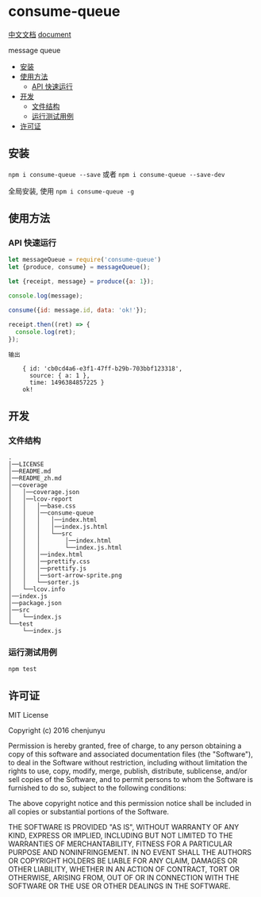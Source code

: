 # consume-queue

[中文文档](./README_zh.md)   [document](./README.md)

message queue
- [安装](#%E5%AE%89%E8%A3%85)
- [使用方法](#%E4%BD%BF%E7%94%A8%E6%96%B9%E6%B3%95)
  * [API 快速运行](#api-%E5%BF%AB%E9%80%9F%E8%BF%90%E8%A1%8C)
- [开发](#%E5%BC%80%E5%8F%91)
  * [文件结构](#%E6%96%87%E4%BB%B6%E7%BB%93%E6%9E%84)
  * [运行测试用例](#%E8%BF%90%E8%A1%8C%E6%B5%8B%E8%AF%95%E7%94%A8%E4%BE%8B)
- [许可证](#%E8%AE%B8%E5%8F%AF%E8%AF%81)

## 安装

`npm i consume-queue --save` 或者 `npm i consume-queue --save-dev`

全局安装, 使用 `npm i consume-queue -g`



## 使用方法








### API 快速运行



```js
let messageQueue = require('consume-queue')
let {produce, consume} = messageQueue();

let {receipt, message} = produce({a: 1});

console.log(message);

consume({id: message.id, data: 'ok!'});

receipt.then((ret) => {
  console.log(ret);
});
```

```
输出

    { id: 'cb0cd4a6-e3f1-47ff-b29b-703bbf123318',
      source: { a: 1 },
      time: 1496384857225 }
    ok!

```


## 开发

### 文件结构

```
.    
│──LICENSE    
│──README.md    
│──README_zh.md    
│──coverage    
│   │──coverage.json    
│   │──lcov-report    
│   │   │──base.css    
│   │   │──consume-queue    
│   │   │   │──index.html    
│   │   │   │──index.js.html    
│   │   │   └──src    
│   │   │       │──index.html    
│   │   │       └──index.js.html    
│   │   │──index.html    
│   │   │──prettify.css    
│   │   │──prettify.js    
│   │   │──sort-arrow-sprite.png    
│   │   └──sorter.js    
│   └──lcov.info    
│──index.js    
│──package.json    
│──src    
│   └──index.js    
└──test    
    └──index.js     
```


### 运行测试用例

`npm test`

## 许可证

MIT License

Copyright (c) 2016 chenjunyu

Permission is hereby granted, free of charge, to any person obtaining a copy
of this software and associated documentation files (the "Software"), to deal
in the Software without restriction, including without limitation the rights
to use, copy, modify, merge, publish, distribute, sublicense, and/or sell
copies of the Software, and to permit persons to whom the Software is
furnished to do so, subject to the following conditions:

The above copyright notice and this permission notice shall be included in all
copies or substantial portions of the Software.

THE SOFTWARE IS PROVIDED "AS IS", WITHOUT WARRANTY OF ANY KIND, EXPRESS OR
IMPLIED, INCLUDING BUT NOT LIMITED TO THE WARRANTIES OF MERCHANTABILITY,
FITNESS FOR A PARTICULAR PURPOSE AND NONINFRINGEMENT. IN NO EVENT SHALL THE
AUTHORS OR COPYRIGHT HOLDERS BE LIABLE FOR ANY CLAIM, DAMAGES OR OTHER
LIABILITY, WHETHER IN AN ACTION OF CONTRACT, TORT OR OTHERWISE, ARISING FROM,
OUT OF OR IN CONNECTION WITH THE SOFTWARE OR THE USE OR OTHER DEALINGS IN THE
SOFTWARE.
